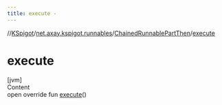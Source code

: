```yaml
---
title: execute -
---
```

//[KSpigot](../../index.md)/[net.axay.kspigot.runnables](../index.md)/[ChainedRunnablePartThen](index.md)/[execute](execute.md)



# execute  
[jvm]  
Content  
open override fun [execute](execute.md)()  



